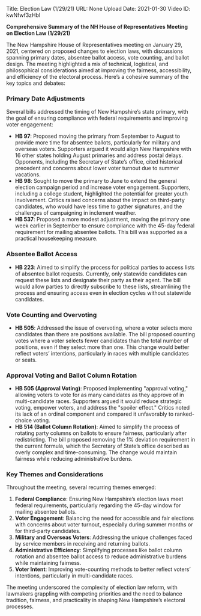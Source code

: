 Title: Election Law (1/29/21)
URL: None
Upload Date: 2021-01-30
Video ID: kwNfwf3zHbI

**Comprehensive Summary of the NH House of Representatives Meeting on Election Law (1/29/21)**

The New Hampshire House of Representatives meeting on January 29, 2021, centered on proposed changes to election laws, with discussions spanning primary dates, absentee ballot access, vote counting, and ballot design. The meeting highlighted a mix of technical, logistical, and philosophical considerations aimed at improving the fairness, accessibility, and efficiency of the electoral process. Here’s a cohesive summary of the key topics and debates:

### **Primary Date Adjustments**
Several bills addressed the timing of New Hampshire’s state primary, with the goal of ensuring compliance with federal requirements and improving voter engagement:
- **HB 97**: Proposed moving the primary from September to August to provide more time for absentee ballots, particularly for military and overseas voters. Supporters argued it would align New Hampshire with 16 other states holding August primaries and address postal delays. Opponents, including the Secretary of State’s office, cited historical precedent and concerns about lower voter turnout due to summer vacations.
- **HB 98**: Sought to move the primary to June to extend the general election campaign period and increase voter engagement. Supporters, including a college student, highlighted the potential for greater youth involvement. Critics raised concerns about the impact on third-party candidates, who would have less time to gather signatures, and the challenges of campaigning in inclement weather.
- **HB 537**: Proposed a more modest adjustment, moving the primary one week earlier in September to ensure compliance with the 45-day federal requirement for mailing absentee ballots. This bill was supported as a practical housekeeping measure.

### **Absentee Ballot Access**
- **HB 223**: Aimed to simplify the process for political parties to access lists of absentee ballot requests. Currently, only statewide candidates can request these lists and designate their party as their agent. The bill would allow parties to directly subscribe to these lists, streamlining the process and ensuring access even in election cycles without statewide candidates.

### **Vote Counting and Overvoting**
- **HB 505**: Addressed the issue of overvoting, where a voter selects more candidates than there are positions available. The bill proposed counting votes where a voter selects fewer candidates than the total number of positions, even if they select more than one. This change would better reflect voters’ intentions, particularly in races with multiple candidates or seats.

### **Approval Voting and Ballot Column Rotation**
- **HB 505 (Approval Voting)**: Proposed implementing "approval voting," allowing voters to vote for as many candidates as they approve of in multi-candidate races. Supporters argued it would reduce strategic voting, empower voters, and address the "spoiler effect." Critics noted its lack of an ordinal component and compared it unfavorably to ranked-choice voting.
- **HB 514 (Ballot Column Rotation)**: Aimed to simplify the process of rotating party columns on ballots to ensure fairness, particularly after redistricting. The bill proposed removing the 1% deviation requirement in the current formula, which the Secretary of State’s office described as overly complex and time-consuming. The change would maintain fairness while reducing administrative burdens.

### **Key Themes and Considerations**
Throughout the meeting, several recurring themes emerged:
1. **Federal Compliance**: Ensuring New Hampshire’s election laws meet federal requirements, particularly regarding the 45-day window for mailing absentee ballots.
2. **Voter Engagement**: Balancing the need for accessible and fair elections with concerns about voter turnout, especially during summer months or for third-party candidates.
3. **Military and Overseas Voters**: Addressing the unique challenges faced by service members in receiving and returning ballots.
4. **Administrative Efficiency**: Simplifying processes like ballot column rotation and absentee ballot access to reduce administrative burdens while maintaining fairness.
5. **Voter Intent**: Improving vote-counting methods to better reflect voters’ intentions, particularly in multi-candidate races.

The meeting underscored the complexity of election law reform, with lawmakers grappling with competing priorities and the need to balance tradition, fairness, and practicality in shaping New Hampshire’s electoral processes.